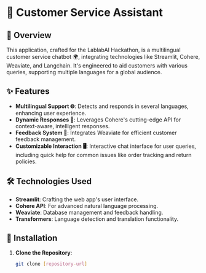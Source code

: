# 🤖 Customer Service Assistant

## 🌟 Overview
This application, crafted for the LablabAI Hackathon, is a multilingual customer service chatbot 🌍, integrating technologies like Streamlit, Cohere, Weaviate, and Langchain. It's engineered to aid customers with various queries, supporting multiple languages for a global audience.

## ✨ Features
- **Multilingual Support 🌐**: Detects and responds in several languages, enhancing user experience.
- **Dynamic Responses 💬**: Leverages Cohere's cutting-edge API for context-aware, intelligent responses.
- **Feedback System 📝**: Integrates Weaviate for efficient customer feedback management.
- **Customizable Interaction 🖥️**: Interactive chat interface for user queries, including quick help for common issues like order tracking and return policies.

## 🛠️ Technologies Used
- **Streamlit**: Crafting the web app's user interface.
- **Cohere API**: For advanced natural language processing.
- **Weaviate**: Database management and feedback handling.
- **Transformers**: Language detection and translation functionality.

## 🔧 Installation

1. **Clone the Repository**:
   ```bash
   git clone [repository-url]
